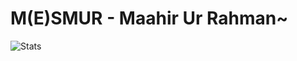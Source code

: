 # M(E)SMUR - Maahir Ur Rahman~

![Stats](https://github-readme-stats.vercel.app/api?username=MESMUR&count_private=true&show_icons=true&theme=tokyonight)
